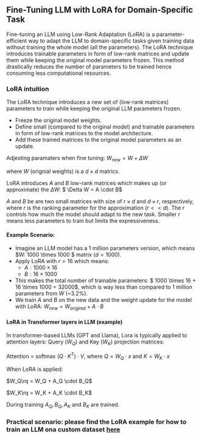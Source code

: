## Fine-Tuning LLM with LoRA for Domain-Specific Task

Fine-tuning an LLM using Low-Rank Adaptation (LoRA) is a parameter-efficient way to adapt the LLM to domain-specific tasks given training data without training the whole model (all the parameters). The LoRA technique introduces trainable parameters in form of low-rank matrices and update them while keeping the original model parameters frozen. This method drastically reduces the number of parameters to be trained hence consuming less computational resources.

### LoRA intuition
The LoRA technique introduces a new set of (low-rank matrices) parameters to train while keeping the original LLM parameters frozen.

- Freeze the original model weights.
- Define small (compared to the original model) and trainable parameters in form of low-rank matrices to the model architecture.
- Add these trained matrices to the original model parameters as an update.

Adjesting paramaters when fine tuning: $W_{new} = W + \Delta W$

where $W$ (orignial weights) is a $d \times d$ matrics.

LoRA introduces $A$ and $B$ low-rank matrices which makes up (or approximate) the $\Delta W$: $ \Delta W = A \cdot B$

$A$ and $B$ be are two small matrices with size of $r \times d$ and $d \times r$, respectively, where $r$ is the ranking parameter for the approximation ($r << d$). The $r$ controls how much the model should adapt to the new task. Smaller $r$ means less parameters to train but limits the expressiveness.

#### Example Scenario:

- Imagine an LLM model has a 1 million parameters version, which means $W: 1000 \times 1000 $ matrix ($d=1000$).
- Apply LoRA with $r =16$ which means:
    - $A: 1000 \times 16$
    - $B: 16 \times 1000$
- This makes the total number of trainable parameters: $ 1000 \times 16 + 16 \times 1000 = 32000$, which is way less than compared to 1 million parameters from $W$ (~3.2%).
- We train $A$ and $B$ on the new data and the weight update for the model with LoRA: $W_{new} = W_{original} + A \cdot B$

#### LoRA in Transformer layers in LLM (example)

In transformer-based LLMs (GPT and Llama), Lora is typically applied to attention layers: Query ($W_Q$) and Key ($W_K$) projection matrices:

Attention = softmax $(Q \cdot K^T) \cdot V$, where $Q = W_Q \cdot x$ and $K = W_K \cdot x$

When LoRA is applied:

$W_Q\rq = W_Q + A_Q \cdot B_Q$

$W_K\rq = W_K + A_K \cdot B_K$

During training $A_Q, B_Q, A_K$ and $B_K$ are trained.

### Practical scenario: please find the LoRA example for how to train an LLM ona  custom dataset [here](./finetune_with_LoRA_on_custom_dataset.ipynb)



